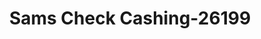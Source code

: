 ---
f_zip-code: 40356
f_state-code: KY
title: Sams Check Cashing-26199
f_phone: 859-881-4400
f_city-only: Nicholasville
f_address: 1001 Elizabeth Street Nicholasville
f_location-unique-id: '26199'
slug: sams-check-cashing-26199
updated-on: '2024-05-30T13:46:58.046Z'
created-on: '2024-05-30T13:36:59.803Z'
published-on: '2024-05-30T13:54:32.469Z'
f_city-state: cms/city/nicholasville-ky.md
f_company: cms/company/sams-check-cashing.md
f_state: cms/state/kentucky.md
layout: '[payday-loan].html'
tags: payday-loan
---